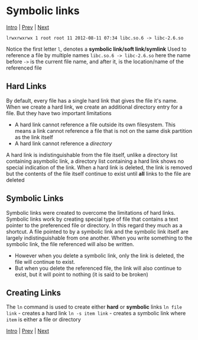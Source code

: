 # Symbolic links

[Intro](../Intro.md) | [Prev](ManipulatingFilesAndDirectories.md) | [Next](WorkingWithCommands.md)

`lrwxrwxrwx 1 root root 11 2012-08-11 07:34 libc.so.6 -> libc-2.6.so`

Notice the first letter `l`, denotes a **symbolic link/soft link/symlink**
Used to reference a file by multiple names
`libc.so.6 -> libc-2.6.so` here the name before `->` is the current file name, and after it, is the location/name of the referenced file

## Hard Links

By default, every file has a single hard link that gives the file it's name. When we create a hard link, we create an additional directory entry for a file. But they have two important limitations

- A hard link cannot reference a file outside its own filesystem. This means a link cannot reference a file that is not on the same disk partition as the link itself
- A hard link cannot reference a *directory*

A hard link is indistinguishable from the file itself, unlike a directory list containing asymbolic link, a directory list containing a hard link shows no special indication of the link. When a hard link is deleted, the link is removed but the contents of the file itself continue to exist until **all** links to the file are deleted

## Symbolic Links

Symbolic links were created to overcome the limitations of hard links. Symbolic links work by creating special type of file that contains a text pointer to the preferenced file or directory. In this regard they much as a shortcut.
A file pointed to by a symbolic link and the symbolic link itself are largely indistinguishable from one another. When you write something to the symbolic link, the file referenced will also be written.

- However when you delete a symbolic link, only the link is deleted, the file will continue to exist.
- But when you delete the referenced file, the link will also continue to exist, but it will point to nothing (it is said to be broken)

## Creating Links

The `ln` command is used to create either **hard** or **symbolic** links
`ln file link` - creates a hard link
`ln -s item link` - creates a symbolic link where `item` is either a file or directory

[Intro](../Intro.md) | [Prev](ManipulatingFilesAndDirectories.md) | [Next](WorkingWithCommands.md)
